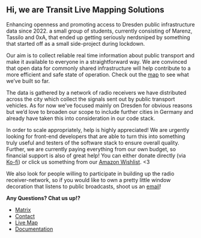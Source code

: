 ## Hi, we are Transit Live Mapping Solutions

Enhancing openness and promoting access to Dresden public infrastructure data since 2022.
a small group of students, currently consisting of Marenz, Tassilo and 0xA, that ended up getting seriously nerdsniped by something that started off as a small side-project during lockdown.

Our aim is to collect reliable real time information about public transport and make it available to everyone in a straightforward way. We are convinced that open data for commonly shared infrastructure will help contribute to a more efficient and safe state of operation. Check out the [map](https://map.tlm.solutions/) to see what we’ve built so far.

The data is gathered by a network of radio receivers we have distributed across the city which collect the signals sent out by public transport vehicles. As for now we’ve focused mainly on Dresden for obvious reasons but we’d love to broaden our scope to include further cities in Germany and already have taken this into consideration in our code stack.

In order to scale appropriately, help is highly appreciated! We are urgently looking for front-end developers that are able to turn this into something truly useful and testers of the software stack to ensure overall quality. Further, we are currently paying everything from our own budget, so financial support is also of great help! You can either donate directly (via [Ko-fi](https://ko-fi.com/dumpdvb)) or click us something from our [Amazon Wishlist](https://www.amazon.de/hz/wishlist/ls/379ZEGSLTRYWL?ref_=wl_share). <3

We also look for people willing to participate in building up the radio receiver-network, so if you would like to own a pretty little window decoration that listens to public broadcasts, shoot us an [email](maito:hello@tlm.solutions)!

**Any Questions? Chat us up!?**
- [Matrix](https://matrix.to/#/#tlm-solutions:matrix.org)
- [Contact](hello@tlm.solutions)
- [Live Map](https://map.tlm.solutions)
- [Documentation](https://docs.tlm.solutions)
